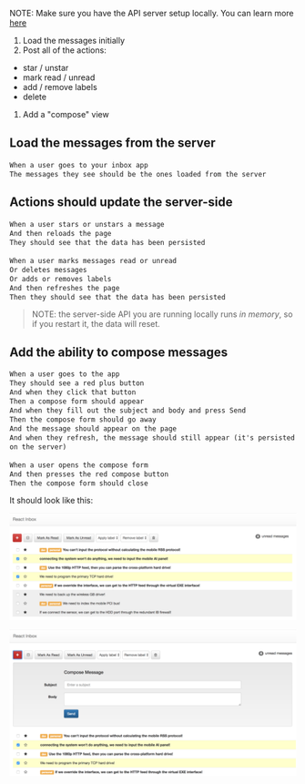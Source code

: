 NOTE: Make sure you have the API server setup locally.  You can learn more [here](./setup-api-server.exercise.md)

1. Load the messages initially
1. Post all of the actions:
  - star / unstar
  - mark read / unread
  - add / remove labels
  - delete
1. Add a "compose" view

## Load the messages from the server

```
When a user goes to your inbox app
The messages they see should be the ones loaded from the server
```

## Actions should update the server-side

```
When a user stars or unstars a message
And then reloads the page
They should see that the data has been persisted

When a user marks messages read or unread
Or deletes messages
Or adds or removes labels
And then refreshes the page
Then they should see that the data has been persisted
```

> NOTE: the server-side API you are running locally runs _in memory_, so if you restart it, the data will reset.

## Add the ability to compose messages

```
When a user goes to the app
They should see a red plus button
And when they click that button
Then a compose form should appear
And when they fill out the subject and body and press Send
Then the compose form should go away
And the message should appear on the page
And when they refresh, the message should still appear (it's persisted on the server)

When a user opens the compose form
And then presses the red compose button
Then the compose form should close
```

It should look like this:

![](/images/inbox/compose-button.png)

![](/images/inbox/compose-form.png)
